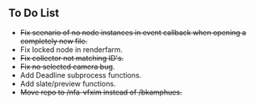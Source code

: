## To Do List

- ~~Fix scenario of no node instances in event callback when opening a completely new file.~~
- Fix locked node in renderfarm.
- ~~Fix collector not matching ID's.~~
- ~~Fix no selected camera bug~~.
- Add Deadline subprocess functions.
- Add slate/preview functions.
- ~~Move repo to /nfa-vfxim instead of /bkamphues.~~
